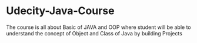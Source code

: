 # Udecity-Java-Course
The course is all about Basic of JAVA and OOP where student will be able to understand the concept of Object and Class of Java by building Projects
